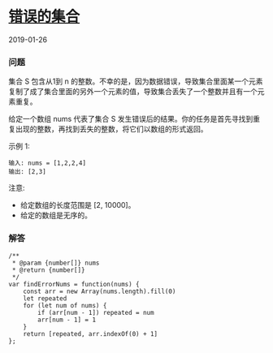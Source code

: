 # [错误的集合](https://leetcode-cn.com/problems/set-mismatch)
2019-01-26
### 问题

集合 S 包含从1到 n 的整数。不幸的是，因为数据错误，导致集合里面某一个元素复制了成了集合里面的另外一个元素的值，导致集合丢失了一个整数并且有一个元素重复。

给定一个数组 nums 代表了集合 S 发生错误后的结果。你的任务是首先寻找到重复出现的整数，再找到丢失的整数，将它们以数组的形式返回。

示例 1:

```
输入: nums = [1,2,2,4]
输出: [2,3]
```
注意:

* 给定数组的长度范围是 [2, 10000]。
* 给定的数组是无序的。

### 解答

```
/**
 * @param {number[]} nums
 * @return {number[]}
 */
var findErrorNums = function(nums) {
    const arr = new Array(nums.length).fill(0)
    let repeated
    for (let num of nums) {
        if (arr[num - 1]) repeated = num
        arr[num - 1] = 1
    }
    return [repeated, arr.indexOf(0) + 1]
};
```
